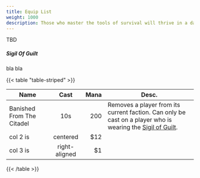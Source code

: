 ```yaml
---
title: Equip List
weight: 1000
description: Those who master the tools of survival will thrive in a dangerous world. A list of all available attacks.
---
```


TBD

<h5 id="sigil-of-guilt">Sigil Of Guilt</h5>

bla bla


{{< table "table-striped" >}}

| Name                      |     Cast      | Mana | Desc.                                                                                                                                                  |
| ------------------------- | :-----------: | ---: | ------------------------------------------------------------------------------------------------------------------------------------------------------ |
| Banished From The Citadel |      10s      |  200 | Removes a player from its current faction. Can only be cast on a player who is wearing the [Sigil of Guilt](/docs/mechanics/equiplist#sigil-of-guilt). |
| col 2 is                  |   centered    |  $12 |                                                                                                                                                        |
| col 3 is                  | right-aligned |   $1 |                                                                                                                                                        |

{{< /table  >}}

